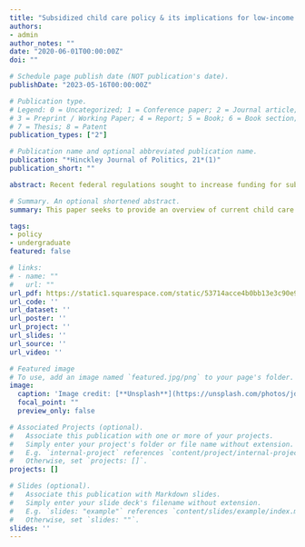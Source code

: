 ```yaml
---
title: "Subsidized child care policy & its implications for low-income families"
authors:
- admin
author_notes: ""
date: "2020-06-01T00:00:00Z"
doi: ""

# Schedule page publish date (NOT publication's date).
publishDate: "2023-05-16T00:00:00Z"

# Publication type.
# Legend: 0 = Uncategorized; 1 = Conference paper; 2 = Journal article;
# 3 = Preprint / Working Paper; 4 = Report; 5 = Book; 6 = Book section;
# 7 = Thesis; 8 = Patent
publication_types: ["2"]

# Publication name and optional abbreviated publication name.
publication: "*Hinckley Journal of Politics, 21*(1)"
publication_short: ""

abstract: Recent federal regulations sought to increase funding for subsidizing qualified child care arrangements in order to promote access to affordable child care among low-income families. Access to child care is associated with promoting economic mobility and positive development among children. However, only a quarter of all eligible children in the United States received subsidized child care in 2016. This paper seeks to provide an overview of current child care policy and to explore the factors that may contribute to the deficit in participation in subsidy use among eligible low-income families. Understanding these factors can inform community outreach, application processes, and overall increasing access to social welfare resources. Factors include nontraditional work schedules, full time work, relying on relatives for child care, state funding priorities, and general lack of knowledge or discouragement of the application process. An important question for lawmakers to consider upon this analysis is whether focus should be given to either more comprehensive, inclusive child care policy or more sustainable, targeted policy.

# Summary. An optional shortened abstract.
summary: This paper seeks to provide an overview of current child care policy and to explore the factors that may contribute to the deficit in participation in subsidy use among eligible low-income families.

tags:
- policy
- undergraduate
featured: false

# links:
# - name: ""
#   url: ""
url_pdf: https://static1.squarespace.com/static/53714acce4b0bb13e3c90e93/t/5f038c65b7e1fd56c37b35fc/1594068099353/Hinckley+Journal+2020
url_code: ''
url_dataset: ''
url_poster: ''
url_project: ''
url_slides: ''
url_source: ''
url_video: ''

# Featured image
# To use, add an image named `featured.jpg/png` to your page's folder. 
image:
  caption: 'Image credit: [**Unsplash**](https://unsplash.com/photos/jdD8gXaTZsc)'
  focal_point: ""
  preview_only: false

# Associated Projects (optional).
#   Associate this publication with one or more of your projects.
#   Simply enter your project's folder or file name without extension.
#   E.g. `internal-project` references `content/project/internal-project/index.md`.
#   Otherwise, set `projects: []`.
projects: []

# Slides (optional).
#   Associate this publication with Markdown slides.
#   Simply enter your slide deck's filename without extension.
#   E.g. `slides: "example"` references `content/slides/example/index.md`.
#   Otherwise, set `slides: ""`.
slides: ''
---
```

